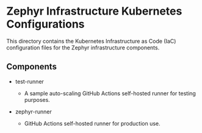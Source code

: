 # Zephyr Infrastructure Kubernetes Configurations

This directory contains the Kubernetes Infrastructure as Code (IaC)
configuration files for the Zephyr infrastructure components.

## Components

* test-runner

    * A sample auto-scaling GitHub Actions self-hosted runner for testing purposes.

* zephyr-runner

    * GitHub Actions self-hosted runner for production use.
